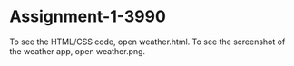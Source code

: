 # Assignment-1-3990
To see the HTML/CSS code, open weather.html.
To see the screenshot of the weather app, open weather.png.
